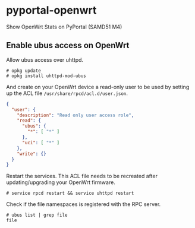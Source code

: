 # pyportal-openwrt
Show OpenWrt Stats on PyPortal (SAMD51 M4)

## Enable ubus access on OpenWrt

Allow ubus access over uhttpd.

```shell
# opkg update
# opkg install uhttpd-mod-ubus
```

And create on your OpenWrt device a read-only user to be used by setting up the ACL file `/usr/share/rpcd/acl.d/user.json`.

```json
{
  "user": {
    "description": "Read only user access role",
    "read": {
      "ubus": {
        "*": [ "*" ]
      },
      "uci": [ "*" ]
    },
    "write": {}
  }
}
```

Restart the services. This ACL file needs to be recreated after updating/upgrading your OpenWrt firmware.

```shell
# service rpcd restart && service uhttpd restart
```

Check if the file namespaces is registered with the RPC server.

```
# ubus list | grep file
file
```
